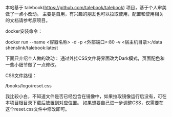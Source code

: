 本站基于 talebook(https://github.com/talebook/talebook) 项目，基于个人审美做了一点小改动。
主要是自用，有兴趣的朋友也可以拉取使用，配置和使用相关的文档请参考原项目。

docker安装命令：

docker run --name <容器名称> -d -p <外部端口>:80 -v <宿主机目录>:/data shenslink/talebook:latest


下面只介绍个人做的改动：
通过外挂CSS文件将界面改为Dark模式，页面配色和一些小细节做了一点修改。

CSS文件路径：

/books/logo/reset.css

我比较小白，不知道文件是否已经包含在镜像中，如果拉取镜像运行后没有，可在本项目根目录下载后放置到对应位置。
如果想要自己进一步调整CSS，仅需要在这个reset.css文件中修改即可。
